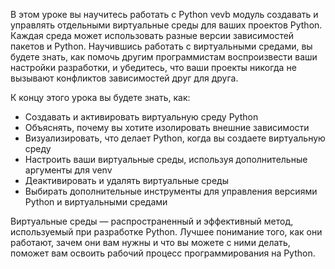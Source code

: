 В этом уроке вы научитесь работать с Python vevb модуль создавать и управлять отдельными виртуальные среды для ваших проектов Python. Каждая среда может использовать разные версии зависимостей пакетов и Python. Научившись работать с виртуальными средами, вы будете знать, как помочь другим программистам воспроизвести ваши настройки разработки, и убедитесь, что ваши проекты никогда не вызывают конфликтов зависимостей друг для друга.

К концу этого урока вы будете знать, как:
- Создавать и активировать виртуальную среду Python
- Объяснять, почему вы хотите изолировать внешние зависимости
- Визуализировать, что делает Python, когда вы создаете виртуальную среду
- Настроить ваши виртуальные среды, используя дополнительные аргументы для venv
- Деактивировать и удалять виртуальные среды
- Выбирать дополнительные инструменты для управления версиями Python и виртуальными средами

Виртуальные среды — распространенный и эффективный метод, используемый при разработке Python. Лучшее понимание того, как они работают, зачем они вам нужны и что вы можете с ними делать, поможет вам освоить рабочий процесс программирования на Python.
